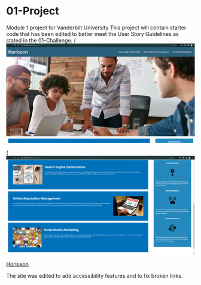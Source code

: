 # 01-Project
Module 1 project for Vanderbilt University
This project will contain starter code that has been edited to better meet the User Story Guidelines as stated in the 01-Challenge.
(![](Develop/assets/images/screenshot-1.png)

(![](Develop/assets/images/screenshot-2.png)

[Horiseon](http://127.0.0.1:3000/index.html)

The site was edited to add accessibility features and to fix broken links. 